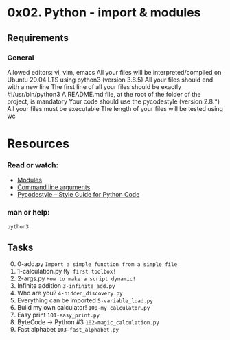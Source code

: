 # 0x02. Python - import & modules

## Requirements

### General

Allowed editors: vi, vim, emacs
All your files will be interpreted/compiled on Ubuntu 20.04 LTS using python3 (version 3.8.5)
All your files should end with a new line
The first line of all your files should be exactly #!/usr/bin/python3
A README.md file, at the root of the folder of the project, is mandatory
Your code should use the pycodestyle (version 2.8.*)
All your files must be executable
The length of your files will be tested using wc


# Resources
### Read or watch:

* [Modules](https://docs.python.org/3/tutorial/modules.html)
* [Command line arguments](https://docs.python.org/3/tutorial/stdlib.html#command-line-arguments)
* [Pycodestyle – Style Guide for Python Code](https://pypi.org/project/pycodestyle/)

### man or help:

``python3``



## Tasks
0. 0-add.py ``Import a simple function from a simple file``
1. 1-calculation.py  ``My first toolbox!``
2. 2-args.py  ``How to make a script dynamic!``
3. Infinite addition ``3-infinite_add.py``
4. Who are you? ``4-hidden_discovery.py``
5. Everything can be imported ``5-variable_load.py``
6. Build my own calculator! ``100-my_calculator.py``
7. Easy print ``101-easy_print.py``
8. ByteCode -> Python #3 ``102-magic_calculation.py``
9. Fast alphabet ``103-fast_alphabet.py``